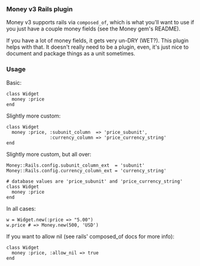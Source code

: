 ### Money v3 Rails plugin

Money v3 supports rails via `composed_of`, which is what you'll want to use if you just have a couple money fields (see the Money gem's README).

If you have a lot of money fields, it gets very un-DRY (WET?). This plugin helps with that. It doesn't really need to be a plugin, even, it's just nice to document and package things as a unit sometimes.

### Usage

Basic:

    class Widget
      money :price
    end

Slightly more custom:

    class Widget
      money :price, :subunit_column  => 'price_subunit',
                    :currency_column => 'price_currency_string'
    end

Slightly more custom, but all over:

    Money::Rails.config.subunit_column_ext  = 'subunit'
    Money::Rails.config.currency_column_ext = 'currency_string'

    # database values are 'price_subunit' and 'price_currency_string'
    class Widget
      money :price
    end

In all cases:

    w = Widget.new(:price => "5.00")
    w.price # => Money.new(500, 'USD')

If you want to allow nil (see rails' composed_of docs for more info):

    class Widget
      money :price, :allow_nil => true
    end
